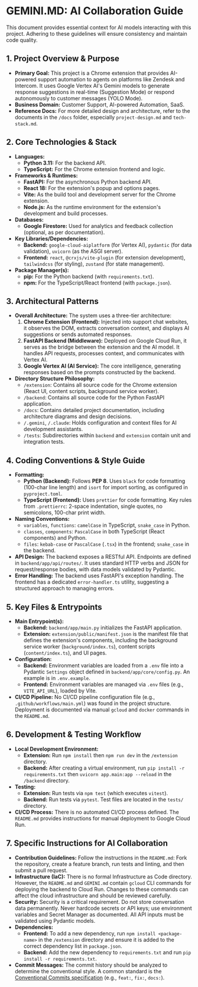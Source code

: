 # GEMINI.MD: AI Collaboration Guide

This document provides essential context for AI models interacting with this project. Adhering to these guidelines will ensure consistency and maintain code quality.

## 1. Project Overview & Purpose

* **Primary Goal:** This project is a Chrome extension that provides AI-powered support automation to agents on platforms like Zendesk and Intercom. It uses Google Vertex AI's Gemini models to generate response suggestions in real-time (Suggestion Mode) or respond autonomously to customer messages (YOLO Mode).
* **Business Domain:** Customer Support, AI-powered Automation, SaaS.
* **Reference Docs:** For more detailed design and architecture, refer to the documents in the `/docs` folder, especially `project-design.md` and `tech-stack.md`.

## 2. Core Technologies & Stack

* **Languages:**
    *   **Python 3.11:** For the backend API.
    *   **TypeScript:** For the Chrome extension frontend and logic.
* **Frameworks & Runtimes:**
    *   **FastAPI:** For the asynchronous Python backend API.
    *   **React 18:** For the extension's popup and options pages.
    *   **Vite:** As the build tool and development server for the Chrome extension.
    *   **Node.js:** As the runtime environment for the extension's development and build processes.
* **Databases:**
    *   **Google Firestore:** Used for analytics and feedback collection (optional, as per documentation).
* **Key Libraries/Dependencies:**
    *   **Backend:** `google-cloud-aiplatform` (for Vertex AI), `pydantic` (for data validation), `uvicorn` (as the ASGI server).
    *   **Frontend:** `react`, `@crxjs/vite-plugin` (for extension development), `tailwindcss` (for styling), `zustand` (for state management).
* **Package Manager(s):**
    *   **pip:** For the Python backend (with `requirements.txt`).
    *   **npm:** For the TypeScript/React frontend (with `package.json`).

## 3. Architectural Patterns

* **Overall Architecture:** The system uses a three-tier architecture:
    1.  **Chrome Extension (Frontend):** Injected into support chat websites, it observes the DOM, extracts conversation context, and displays AI suggestions or sends automated responses.
    2.  **FastAPI Backend (Middleware):** Deployed on Google Cloud Run, it serves as the bridge between the extension and the AI model. It handles API requests, processes context, and communicates with Vertex AI.
    3.  **Google Vertex AI (AI Service):** The core intelligence, generating responses based on the prompts constructed by the backend.
* **Directory Structure Philosophy:**
    *   `/extension`: Contains all source code for the Chrome extension (React UI, content scripts, background service worker).
    *   `/backend`: Contains all source code for the Python FastAPI application.
    *   `/docs`: Contains detailed project documentation, including architecture diagrams and design decisions.
    *   `/.gemini`, `/.claude`: Holds configuration and context files for AI development assistants.
    *   `/tests`: Subdirectories within `backend` and `extension` contain unit and integration tests.

## 4. Coding Conventions & Style Guide

* **Formatting:**
    *   **Python (Backend):** Follows **PEP 8**. Uses `black` for code formatting (100-char line length) and `isort` for import sorting, as configured in `pyproject.toml`.
    *   **TypeScript (Frontend):** Uses `prettier` for code formatting. Key rules from `.prettierrc`: 2-space indentation, single quotes, no semicolons, 100-char print width.
* **Naming Conventions:**
    *   `variables`, `functions`: `camelCase` in TypeScript, `snake_case` in Python.
    *   `classes`, `components`: `PascalCase` in both TypeScript (React components) and Python.
    *   `files`: `kebab-case` or `PascalCase` (`.tsx`) in the frontend; `snake_case` in the backend.
* **API Design:** The backend exposes a RESTful API. Endpoints are defined in `backend/app/api/routes/`. It uses standard HTTP verbs and JSON for request/response bodies, with data models validated by Pydantic.
* **Error Handling:** The backend uses FastAPI's exception handling. The frontend has a dedicated `error-handler.ts` utility, suggesting a structured approach to managing errors.

## 5. Key Files & Entrypoints

* **Main Entrypoint(s):**
    *   **Backend:** `backend/app/main.py` initializes the FastAPI application.
    *   **Extension:** `extension/public/manifest.json` is the manifest file that defines the extension's components, including the background service worker (`background/index.ts`), content scripts (`content/index.ts`), and UI pages.
* **Configuration:**
    *   **Backend:** Environment variables are loaded from a `.env` file into a Pydantic `Settings` object defined in `backend/app/core/config.py`. An example is in `.env.example`.
    *   **Frontend:** Environment variables are managed via `.env` files (e.g., `VITE_API_URL`), loaded by Vite.
* **CI/CD Pipeline:** No CI/CD pipeline configuration file (e.g., `.github/workflows/main.yml`) was found in the project structure. Deployment is documented via manual `gcloud` and `docker` commands in the `README.md`.

## 6. Development & Testing Workflow

* **Local Development Environment:**
    *   **Extension:** Run `npm install` then `npm run dev` in the `/extension` directory.
    *   **Backend:** After creating a virtual environment, run `pip install -r requirements.txt` then `uvicorn app.main:app --reload` in the `/backend` directory.
* **Testing:**
    *   **Extension:** Run tests via `npm test` (which executes `vitest`).
    *   **Backend:** Run tests via `pytest`. Test files are located in the `tests/` directory.
* **CI/CD Process:** There is no automated CI/CD process defined. The `README.md` provides instructions for manual deployment to Google Cloud Run.

## 7. Specific Instructions for AI Collaboration

* **Contribution Guidelines:** Follow the instructions in the `README.md`: Fork the repository, create a feature branch, run tests and linting, and then submit a pull request.
* **Infrastructure (IaC):** There is no formal Infrastructure as Code directory. However, the `README.md` and `GEMINI.md` contain `gcloud` CLI commands for deploying the backend to Cloud Run. Changes to these commands can affect the cloud infrastructure and should be reviewed carefully.
* **Security:** Security is a critical requirement. Do not store conversation data permanently. Never hardcode secrets or API keys; use environment variables and Secret Manager as documented. All API inputs must be validated using Pydantic models.
* **Dependencies:**
    *   **Frontend:** To add a new dependency, run `npm install <package-name>` in the `/extension` directory and ensure it is added to the correct dependency list in `package.json`.
    *   **Backend:** Add the new dependency to `requirements.txt` and run `pip install -r requirements.txt`.
* **Commit Messages:** The commit history should be analyzed to determine the conventional style. A common standard is the [Conventional Commits specification](https://www.conventionalcommits.org/) (e.g., `feat:`, `fix:`, `docs:`).